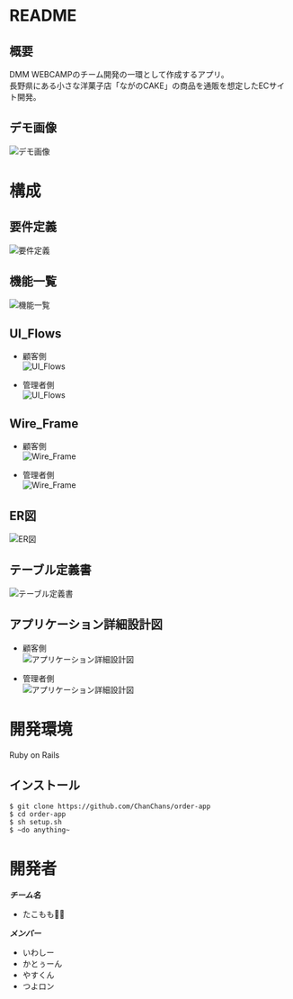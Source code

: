 # README
## 概要
DMM WEBCAMPのチーム開発の一環として作成するアプリ。 <br>
長野県にある小さな洋菓子店「ながのCAKE」の商品を通販を想定したECサイト開発。

## デモ画像
![デモ画像]("https://drive.google.com/drive/u/0/folders/1kM3yeiLU1eoX3oozT9Ce8hN05rzZGyHT")


# 構成
## 要件定義
![要件定義]("https://drive.google.com/drive/u/0/folders/1kM3yeiLU1eoX3oozT9Ce8hN05rzZGyHT")

## 機能一覧
![機能一覧]("")

## UI_Flows
* 顧客側 <br>
![UI_Flows]("")


* 管理者側 <br>
![UI_Flows]("")


## Wire_Frame
* 顧客側 <br>
![Wire_Frame]("")


* 管理者側 <br>
![Wire_Frame]("")


## ER図
![ER図](https://github.com/takomomo202208/git-testVer1.0/blob/main/ER%E5%9B%B3_%E3%83%81%E3%83%BC%E3%83%A0%E3%81%9F%E3%81%93%E3%82%82%E3%82%82Ver2.1.drawio.png
 "ER図")

## テーブル定義書
![テーブル定義書]("完成品を入れる")


## アプリケーション詳細設計図
* 顧客側 <br>
![アプリケーション詳細設計図]("完成品を入れる")

* 管理者側 <br>
![アプリケーション詳細設計図]("完成品を入れる")

# 開発環境
Ruby on Rails

## インストール
~~~:Console
$ git clone https://github.com/ChanChans/order-app
$ cd order-app
$ sh setup.sh
$ ~do anything~
~~~

# 開発者
___チーム名___
* たこもも🐙🍑

___メンバー___
* いわしー
* かとぅーん
* やすくん
* つよロン

